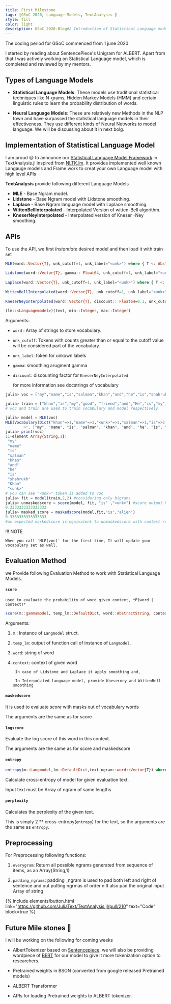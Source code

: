 ```yaml
---
title: First Milestone
tags: [GSoC 2020, Language Models, TextAnalysis ]
style: fill
color: light
description: GSoC 2020-Blog#2 Introduction of Statistical Language model of TextAnalysis.jl.
---
```





The coding period for GSoC commenced from 1 june 2020

I started by reading about SentencePiece's Unigram for ALBERT. Apart from that I was actively working on Statistical Language model, which is completed and reviewed by my mentors.

## Types of Language Models

- **Statistical Language Models**: These models use traditional statistical techniques like N-grams, Hidden Markov Models (HMM) and certain linguistic rules to learn the probability distribution of words.

- **Neural Language Models**: These are relatively new Methods in the NLP town and have surpassed the statistical language models in their effectiveness. They use different kinds of Neural Networks to model language. We will be discussing about it in next bolg.


## Implementation of Statistical Language Model

I am proud :smiley: to announce our [Statistical Language Model Framework](https://github.com/JuliaText/TextAnalysis.jl/pull/210) in TextAnalysis.jl inspired from [NLTK.lm](https://www.nltk.org/api/nltk.lm.html).
It provides implemented well known Langauge models and Frame work to creat your own Language model with high level APIs 

**TextAnalysis** provide following different Language Models 

- **MLE** - Base Ngram model.
- **Lidstone** - Base Ngram model with Lidstone smoothing.
- **Laplace** - Base Ngram language model with Laplace smoothing.
- **WittenBellInterpolated** - Interpolated Version of witten-Bell algorithm.
- **KneserNeyInterpolated** - Interpolated  version of Kneser -Ney smoothing.

## APIs

To use the API, we first *Instantiate* desired model and then load it with train set

```julia
MLE(word::Vector{T}, unk_cutoff=1, unk_label="<unk>") where { T <: AbstractString}
        
Lidstone(word::Vector{T}, gamma:: Float64, unk_cutoff=1, unk_label="<unk>") where { T <: AbstractString}
        
Laplace(word::Vector{T}, unk_cutoff=1, unk_label="<unk>") where { T <: AbstractString}
        
WittenBellInterpolated(word::Vector{T}, unk_cutoff=1, unk_label="<unk>") where { T <: AbstractString}
        
KneserNeyInterpolated(word::Vector{T}, discount:: Float64=0.1, unk_cutoff=1, unk_label="<unk>") where { T <: AbstractString}
        
(lm::<Languagemodel>)(text, min::Integer, max::Integer)
```
Arguments:

 * `word` : Array of  strings to store vocabulary.

 * `unk_cutoff`: Tokens with counts greater than or equal to the cutoff value will be considered part of the vocabulary.

 * `unk_label`: token for unkown labels 

 *  `gamma`: smoothing arugment gamma 

 * `discount`:  discounting factor for `KneserNeyInterpolated`

   for more information see docstrings of vocabulary

```julia
julia> voc = ["my","name","is","salman","khan","and","he","is","shahrukh","Khan"]

julia> train = ["khan","is","my","good", "friend","and","He","is","my","brother"]
# voc and train are used to train vocabulary and model respectively

julia> model = MLE(voc)
MLE(Vocabulary(Dict("khan"=>1,"name"=>1,"<unk>"=>1,"salman"=>1,"is"=>2,"Khan"=>1,"my"=>1,"he"=>1,"shahrukh"=>1,"and"=>1…), 1, "<unk
        >", ["my", "name", "is", "salman", "khan", "and", "he", "is", "shahrukh", "Khan", "<unk>"]))
julia> print(voc)
11-element Array{String,1}:
 "my"      
 "name"    
 "is"      
 "salman"  
 "khan"    
 "and"     
 "he"      
 "is"      
 "shahrukh"
 "Khan"    
 "<unk>"   
# you can see "<unk>" token is added to voc 
julia> fit = model(train,2,2) #considering only bigrams
julia> unmaskedscore = score(model, fit, "is" ,"<unk>") #score output P(word | context) without replacing context word with "<unk>"
0.3333333333333333
julia> masked_score = maskedscore(model,fit,"is","alien")
0.3333333333333333
#as expected maskedscore is equivalent to unmaskedscore with context replaced with "<unk>"

```

!!! NOTE

    When you call `MLE(voc)` for the first time, It will update your vocabulary set as well. 

## Evaluation Method

we Provide following Evaluation Method to work with Statistical Language Models.

#### `score`

 	used to evaluate the probability of word given context, *P(word | context)* 

```julia
score(m::gammamodel, temp_lm::DefaultDict, word::AbstractString, context::AbstractString)
```

Arguments:                                                        

1. `m` : Instance of `Langmodel` struct.
2. `temp_lm`: output of function call of instance of `Langmodel`.
3. `word`: string of word 
4. `context`: context of given word

		In case of Lidstone and Laplace it apply smoothing and, 

		In Interpolated language model, provide Kneserney and WittenBell smoothing  

#### `maskedscore` 

  It is used to evaluate *score* with masks out of vocabulary words

  The arguments are the same as for score

#### `logscore` 

  Evaluate the log score of this word in this context.

  The arguments are the same as for score and maskedscore

#### `entropy`
```julia
entropy(m::Langmodel,lm::DefaultDict,text_ngram::word::Vector{T}) where { T <: AbstractString}
```

  Calculate cross-entropy of model for given evaluation text.

  Input text must be Array of ngram of same lengths

#### `perplexity`  

  Calculates the perplexity of the given text.

  This is simply 2 ** cross-entropy(`entropy`) for the text, so the arguments are the same as `entropy`.

##  Preprocessing

 For Preprocessing following functions:

1. `everygram`: Return all possible ngrams generated from sequence of items, as an Array{String,1}

2. `padding_ngrams`: padding _ngram is used to pad both left and right of sentence and out putting ngrmas of order n
	It also pad the original input Array of string 

{% include elements/button.html link="https://github.com/JuliaText/TextAnalysis.jl/pull/210" text="Code" block=true %}

## Future Mile stones :checkered_flag:

I will be working on the following for coming weeks 

- AlbertTokenizer based on [Sentencepiece](https://github.com/google/sentencepiece). we will also be providing wordpiece of [BERT](https://arxiv.org/abs/1810.04805S) for our model to give it more tokenization option to researchers.

- Pretrained weights in BSON (converted from google released Pretrained models)

- ALBERT Transformer 

- APIs for loading Pretrained weights to ALBERT tokenizer.


